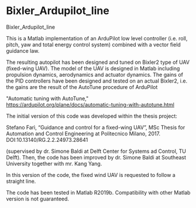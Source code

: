 # Bixler_Ardupilot_line
Bixler_Ardupilot_line

This is a Matlab implementation of an ArduPilot low level controller (i.e. roll, pitch, yaw and total energy control system) combined with a vector field guidance law.

The resulting autopilot has been designed and tuned on Bixler2 type of UAV (fixed-wing UAV). The model of the UAV is designed in Matlab including propulsion dynamics, aerodynamics and actuator dynamics. The gains of the PID controllers have been designed and tested on an actual Bixler2, i.e. the gains are the result of the AutoTune procedure of ArduPilot

"Automatic tuning with AutoTune," https://ardupilot.org/plane/docs/automatic-tuning-with-autotune.html

The initial version of this code was developed within the thesis project:

Stefano Farì, “Guidance and control for a fixed-wing UAV”, MSc Thesis for Automation and Control Engineering at Politecnico Milano, 2017. DOI:10.13140/RG.2.2.24973.28641

(supervised by dr. Simone Baldi at Delft Center for Systems ad Control, TU Delft). Then, the code has been improved by dr. Simone Baldi at Southeast University together with mr. Kang Yang.

In this version of the code, the fixed wind UAV is requested to follow a straight line.

The code has been tested in Matlab R2019b. Compatibility with other Matlab version is not guaranteed.

